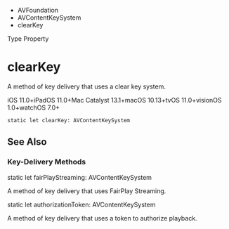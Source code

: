 

- AVFoundation
- AVContentKeySystem
-  clearKey 

Type Property

# clearKey

A method of key delivery that uses a clear key system.

iOS 11.0+iPadOS 11.0+Mac Catalyst 13.1+macOS 10.13+tvOS 11.0+visionOS 1.0+watchOS 7.0+

``` source
static let clearKey: AVContentKeySystem
```

## See Also

### Key-Delivery Methods

static let fairPlayStreaming: AVContentKeySystem

A method of key delivery that uses FairPlay Streaming.

static let authorizationToken: AVContentKeySystem

A method of key delivery that uses a token to authorize playback.

